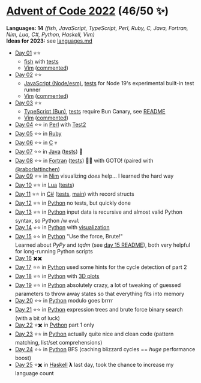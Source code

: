 # [Advent of Code 2022](https://adventofcode.com/2022) (46/50 ✨)

**Languages: 14** *(fish, JavaScript, TypeScript, Perl, Ruby, C, Java, Fortran, Nim,
Lua, C#, Python, Haskell, Vim)*  
**Ideas for 2023:** see [languages.md](languages.md)

- [Day 01](https://adventofcode.com/2022/day/1) ⭐⭐
    - [fish](day-01-fish/day01.fish) with [tests](day-01-fish/test.fish)
    - [Vim](../vim/2022/day-01/aoc-2022-01.vim)
      ([commented](../vim/2022/day-01/aoc-2022-01.commented.vim))
- [Day 02](https://adventofcode.com/2022/day/2) ⭐⭐
    - [JavaScript (Node/esm)](day-02-javascript/day02.mjs),
      [tests](day-02-javascript/day02.test.mjs) for Node 19's experimental built-in test runner
    - [Vim](../vim/2022/day-02/aoc-2022-02.vim)
      ([commented](../vim/2022/day-02/aoc-2022-02.commented.vim))
- [Day 03](https://adventofcode.com/2022/day/3) ⭐⭐
    - [TypeScript (Bun)](day-03-typescript/day03.ts),
      [tests](day-03-typescript/day03.test.ts) require Bun Canary, see [README](day-03-typescript/README.md)
    - [Vim](../vim/2022/day-03/aoc-2022-03.vim)
      ([commented](../vim/2022/day-03/aoc-2022-03.commented.vim))
- [Day 04](https://adventofcode.com/2022/day/4) ⭐⭐ in
  [Perl](day-04-perl/day04.pl) with [Test2](https://metacpan.org/pod/Test2)
- [Day 05](https://adventofcode.com/2022/day/5) ⭐⭐ in
  [Ruby](day-05-ruby/day05.rb)
- [Day 06](https://adventofcode.com/2022/day/6) ⭐⭐ in
  [C](day-06-c/day06.c) 💀
- [Day 07](https://adventofcode.com/2022/day/7) ⭐⭐ in
  [Java](day-07-java/src/main/java/de/zogan/aoc2022/Day07.java)
  ([tests](day-07-java/src/test/java/de/zogan/aoc2022/Day07Tests.java)) 🦕
- [Day 08](https://adventofcode.com/2022/day/8) ⭐⭐ in
  [Fortran](day-08-fortran/day08.f90)
  ([tests](day-08-fortran/tests.f90)) 🧑‍🔬 with GOTO!
  (paired with [@raborlattinchen](https://github.com/raborlattinchen))
- [Day 09](https://adventofcode.com/2022/day/9) ⭐⭐ in
  [Nim](day-09-nim/day09.nim) visualizing *does* help… I learned the hard way
- [Day 10](https://adventofcode.com/2022/day/10) ⭐⭐ in
  [Lua](day-10-lua/day10.lua) ([tests](day-10-lua/day10_spec.lua))
- [Day 11](https://adventofcode.com/2022/day/11) ⭐⭐ in
  [C#](day-11-csharp/Day11.cs) ([tests](day-11-csharp/Day11Tests.cs),
  [main](day-11-csharp/Program.cs)) with record structs
- [Day 12](https://adventofcode.com/2022/day/12) ⭐⭐ in
  [Python](day-12-python/day12.py) no tests, but quickly done
- [Day 13](https://adventofcode.com/2022/day/13) ⭐⭐ in
  [Python](day-13-python/day13.py) input data is recursive and almost valid Python syntax, so Python /w `eval`
- [Day 14](https://adventofcode.com/2022/day/14) ⭐⭐ in
  [Python](day-14-python/day14.py) with [visualization](day-14-python/README.md)
- [Day 15](https://adventofcode.com/2022/day/15) ⭐⭐ in
  [Python](day-15-python/day15.py) "Use the force, Brute!"  
  Learned about *PyPy* and *tqdm* (see [day 15 README](day-15-python/README.md)),
  both very helpful for long-running Python scripts
- [Day 16](https://adventofcode.com/2022/day/16) ️✖️✖️
- [Day 17](https://adventofcode.com/2022/day/17) ⭐⭐ in
  [Python](day-17-python/day17.py) used some hints for the cycle detection of part 2
- [Day 18](https://adventofcode.com/2022/day/18) ⭐⭐ in
  [Python](day-18-python/day18.py) with [3D plots](day-18-python/README.md)
- [Day 19](https://adventofcode.com/2022/day/19) ⭐⭐ in
  [Python](day-19-python/day19.py) absolutely crazy, a lot of tweaking of guessed
  parameters to throw away states so that everything fits into memory
- [Day 20](https://adventofcode.com/2022/day/20) ⭐⭐ in
  [Python](day-20-python/day20.py) modulo goes brrrr
- [Day 21](https://adventofcode.com/2022/day/21) ⭐⭐ in
  [Python](day-21-python/day21.py) expression trees and brute force binary search (with a bit of luck)
- [Day 22](https://adventofcode.com/2022/day/22) ⭐✖️ in
  [Python](day-22-python/day22.py) part 1 only
- [Day 23](https://adventofcode.com/2022/day/23) ⭐⭐ in
  [Python](day-23-python/day23.py) actually quite nice and clean code (pattern matching, list/set comprehensions)
- [Day 24](https://adventofcode.com/2022/day/24) ⭐⭐ in
  [Python](day-24-python/day24.py) BFS (caching blizzard cycles == *huge* performance boost)
- [Day 25](https://adventofcode.com/2022/day/25) ⭐✖️ in
  [Haskell](day-25-haskell/day25.hs) 𝝺 last day, took the chance to increase my language count
